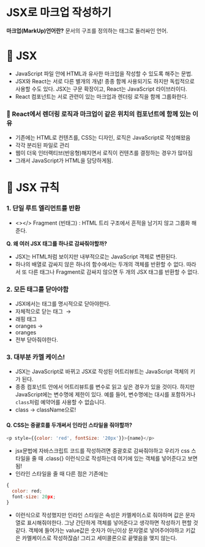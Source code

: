 # JSX로 마크업 작성하기
**마크업(MarkUp)언어란?**
문서의 구조를 정의하는 태그로 둘러싸인 언어.

# 📌 JSX

- JavaScript 파일 안에 HTML과 유사한 마크업을 작성할 수 있도록 해주는 문법.
- JSX와 React는 서로 다른 별개의 개념! 종종 함께 사용되기도 하지만 독립적으로 사용할 수도 있다. JSX는 구문 확장이고, React는 JavaScript 라이브러이다.
- React 컴포넌트는 서로 관련이 있는 마크업과 렌더링 로직을 함께 그룹화한다.

### 🌟 React에서 렌더링 로직과 마크업이 같은 위치의 컴포넌트에 함께 있는 이유

- 기존에는 HTML로 컨텐츠를, CSS는 디자인, 로직은 JavaScript로 작성해왔음
- 각각 분리된 파일로 관리
- 웹이 더욱 인터랙티브(반응형)해지면서 로직이 컨텐츠를 결정하는 경우가 많아짐
- 그래서 JavaScript가 HTML을 담당하게됨.

# 📌 JSX 규칙

### 1. **단일 루트 엘리먼트를 반환**

- <></> Fragment (빈태그) : HTML 트리 구조에서 흔적을 남기지 않고 그룹화 해준다.

**Q. 왜 여러 JSX 태그를 하나로 감싸줘야할까?**

- JSX는 HTML처럼 보이지만 내부적으로는 JavaScript 객체로 변환된다.
- 하나의 배열로 감싸지 않은 하나의 함수에서는 두개의 객체를 반환할 수 없다. 따라서 또 다른 태그나 Fragment로 감싸지 않으면 두 개의 JSX 태그를 반환할 수 없다.

### 2. **모든 태그를 닫아야함**

- JSX에서는 태그를 명시적으로 닫아야한다.
- 자체적으로 닫는 태그 <img> → <img />
- 래핑 태그 <li>oranges → <li>oranges</li>
- 전부 닫아줘야한다.

### 3. 대부분 카멜 케이스!

- JSX는 JavaScript로 바뀌고 JSX로 작성된 어트리뷰트는 JavaScript 객체의 키가 된다.
- 종종 컴포넌트 안에서 어트리뷰트를 변수로 읽고 싶은 경우가 있을 것이다. 하지만 JavaScript에는 변수명에 제한이 있다. 예를 들어, 변수명에는 대시를 포함하거나 `class`처럼 예약어를 사용할 수 없습니다.
- class → className으로!

#### Q. CSS는 중괄호를 두개써서 인라인 스타일을 줘야할까?
```js
<p style={{color: 'red', fontSize: '20px'}}>{name}</p>
```
- jsx문법에 자바스크립트 코드를 작성하려면 중괄호로 감싸줘야하고 우리가 css 스타일을 줄 때 .class{} 이런식으로 작성하는데 여기에 있는 객체를 넣어준다고 보면됨!
- 인라인 스타일을 줄 때 다른 점은 기존에는
```js
{
  color: red;
  font-size: 20px;
}
```
- 이런식으로 작성했지만 인라인 스타일은 속성은 카멜케이스로 줘야하며 값은 문자열로 표시해줘야한다. 그냥 간단하게 객체를 넣어준다고 생각하면 작성하기 편할 것 같다. 객체에 들어가는 value값은 숫자가 아닌이상 문자열로 넣어주어야하고 키값은 카멜케이스로 작성하잖슴! 그리고 세미콜론으로 끝맺음을 맺지 않는다.
